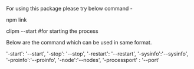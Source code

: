 For using this package please try below command -

npm link

clipm --start #for starting the process

Below are the command which can be used in same format.

  '-start': '--start',
        '-stop': '--stop',
        '-restart': '--restart',
        '-sysinfo':'--sysinfo',
        '-proinfo':'--proinfo',
        '-node':'--nodes',
        '-processport' : '--port'
